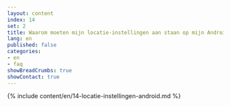 ```yaml
---
layout: content
index: 14
set: 2
title: Waarom moeten mijn locatie-instellingen aan staan op mijn Android-telefoon?
lang: en
published: false
categories:
- en
- faq
showBreadCrumbs: true
showContact: true
---
```

{% include content/en/14-locatie-instellingen-android.md %}
